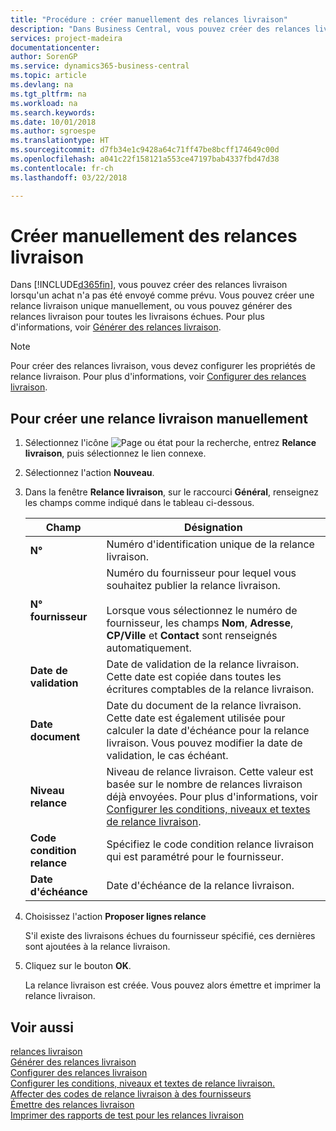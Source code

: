 ```yaml
---
title: "Procédure : créer manuellement des relances livraison"
description: "Dans Business Central, vous pouvez créer des relances livraison lorsqu'un achat n'a pas été envoyé comme prévu. Vous pouvez créer une relance livraison unique manuellement, ou vous pouvez générer des relances livraison pour toutes les livraisons échues."
services: project-madeira
documentationcenter: 
author: SorenGP
ms.service: dynamics365-business-central
ms.topic: article
ms.devlang: na
ms.tgt_pltfrm: na
ms.workload: na
ms.search.keywords: 
ms.date: 10/01/2018
ms.author: sgroespe
ms.translationtype: HT
ms.sourcegitcommit: d7fb34e1c9428a64c71ff47be8bcff174649c00d
ms.openlocfilehash: a041c22f158121a553ce47197bab4337fbd47d38
ms.contentlocale: fr-ch
ms.lasthandoff: 03/22/2018

---
```

# <a name="create-delivery-reminders-manually"></a>Créer manuellement des relances livraison
Dans [!INCLUDE[d365fin](../../includes/d365fin_md.md)], vous pouvez créer des relances livraison lorsqu'un achat n'a pas été envoyé comme prévu. Vous pouvez créer une relance livraison unique manuellement, ou vous pouvez générer des relances livraison pour toutes les livraisons échues. Pour plus d'informations, voir [Générer des relances livraison](how-to-generate-delivery-reminders.md).

> [!NOTE]
> Pour créer des relances livraison, vous devez configurer les propriétés de relance livraison. Pour plus d'informations, voir [Configurer des relances livraison](how-to-set-up-delivery-reminders.md).

## <a name="to-create-a-delivery-reminder-manually"></a>Pour créer une relance livraison manuellement  

1.  Sélectionnez l'icône ![Page ou état pour la recherche](../../media/ui-search/search_small.png "Page ou état pour la recherche"), entrez **Relance livraison**, puis sélectionnez le lien connexe.  
2.  Sélectionnez l'action **Nouveau**.  
3.  Dans la fenêtre **Relance livraison**, sur le raccourci **Général**, renseignez les champs comme indiqué dans le tableau ci-dessous.  

    |Champ|Désignation|  
    |---------------------------------|---------------------------------------|  
    |**N°**|Numéro d'identification unique de la relance livraison.|  
    |**N° fournisseur**|Numéro du fournisseur pour lequel vous souhaitez publier la relance livraison.<br /><br /> Lorsque vous sélectionnez le numéro de fournisseur, les champs **Nom**, **Adresse**, **CP/Ville** et **Contact** sont renseignés automatiquement.|  
    |**Date de validation**|Date de validation de la relance livraison. Cette date est copiée dans toutes les écritures comptables de la relance livraison.|  
    |**Date document**|Date du document de la relance livraison. Cette date est également utilisée pour calculer la date d'échéance pour la relance livraison. Vous pouvez modifier la date de validation, le cas échéant.|  
    |**Niveau relance**|Niveau de relance livraison. Cette valeur est basée sur le nombre de relances livraison déjà envoyées. Pour plus d'informations, voir [Configurer les conditions, niveaux et textes de relance livraison](how-to-set-up-delivery-reminder-terms-levels-and-text.md).|  
    |**Code condition relance**|Spécifiez le code condition relance livraison qui est paramétré pour le fournisseur.|  
    |**Date d'échéance**|Date d'échéance de la relance livraison.|  

4.  Choisissez l'action **Proposer lignes relance**  

    S'il existe des livraisons échues du fournisseur spécifié, ces dernières sont ajoutées à la relance livraison.  

5.  Cliquez sur le bouton **OK**.  

    La relance livraison est créée. Vous pouvez alors émettre et imprimer la relance livraison.  

## <a name="see-also"></a>Voir aussi  
 [relances livraison](delivery-reminders.md)   
 [Générer des relances livraison](how-to-generate-delivery-reminders.md)   
 [Configurer des relances livraison](how-to-set-up-delivery-reminders.md)   
 [Configurer les conditions, niveaux et textes de relance livraison.](how-to-set-up-delivery-reminder-terms-levels-and-text.md)   
 [Affecter des codes de relance livraison à des fournisseurs](how-to-assign-delivery-reminder-codes-to-vendors.md)   
 [Émettre des relances livraison](how-to-issue-delivery-reminders.md)   
 [Imprimer des rapports de test pour les relances livraison](how-to-print-test-reports-for-delivery-reminders.md)


